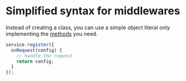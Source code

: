 # Simplified syntax for middlewares

Instead of creating a class, you can use a simple object literal only implementing the [methods](api/methods.md) you need.

```javascript
service.register({
  onRequest(config) {
    // handle the request
    return config;
  }
});
```
